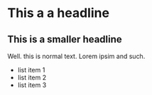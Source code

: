 # This a a headline

## This is a smaller headline

Well. this is normal text. Lorem ipsim and such.

* list item 1
* list item 2
* list item 3

